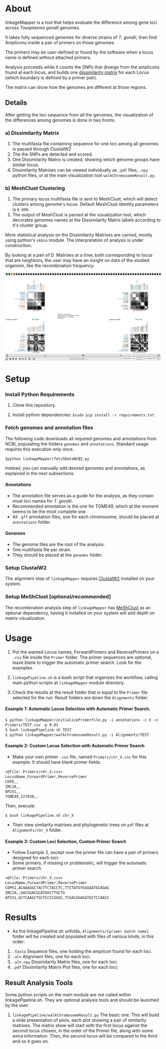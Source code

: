 # About

linkageMapper is a tool that helps evaluate the difference among gene loci across *Toxoplasma gondii* genomes.

It takes fully sequenced genomes for diverse strains of *T. gondii*, then find Amplicons inside a pair of primers on those genomes.

The primers may be user-defined or found by the software when a locus name is defined without attached primers.

Analysis proceeds while it counts the SNPs that diverge from the amplicons found at each locus, and builds one
 [dissimilarity matrix](https://en.wikipedia.org/wiki/Distance_matrix) for each Locus (which boundary is defined by a primer pair). 

The matrix can show how the genomes are different at those regions.

## Details

After getting the loci sequence from all the genomes, the visualization of the differences among genomes is done in two fronts:

### a) Dissimilarity Matrix

1. The multifasta file containing sequence for one loci among all genomes is passed through ClustalW2
2. The the SNPs are detected and scored.
3. One Dissimilarity Matrix is created, showing which genome groups have similar locus.
4. Dissimilarity Matrixes can be viewed individually as `.pdf` files, `.npy` python files, or at the main visualization tool `walkChromosomeResult.py`.

### b) MeshClust Clustering

1. The primary locus multifasta file is sent to MeshClust, which will detect clusters among genome's locus. Default MeshClust identity parameters is `0.999`.
2. The output of MeshClust is parsed at the visualization tool, which decorates genomes names at the Dissimilarity Matrix labels according to it's cluster group.

More statistical analysis on the Dissimilarity Matrixes are carried, mostly using python's `skbio` module. The interpretation of analysis is under construction.

By looking at a pair of D. Matrixes at a time, both corresponding to locus that are neighbors, the user may have an insight on data of the studied organism, like the recombination frequency.

![](https://raw.githubusercontent.com/Gab0/linkageMapper/master/walkChr.jpg?raw=true)

# Setup

### Install Python Requirements

1. Clone this repository.

2. Install python dependencies: `$sudo pip install -r requirements.txt`

### Fetch genomes and annotation files

The following code downloads all required genomes and annotations from NCBI,
populating the folders `genomes` and `annotations`. Standard usage requires this
execution only once.

```
$python linkageMapper/fetchDataNCBI.py
```

Instead, you can manually add desired genomes and annotations, as explained in the next subsections:

#### Annotations

* The annotation file serves as a guide for the analysis, as they contain most loci names for *T. gondii*.
* Recommended annotation is the one for TGME49, which at the moment seems to be the most complete one.
* All `.gff` annotation files, one for each chromosome, should be placed at `annotations` folder.

#### Genomes

* The genome files are the root of the analysis.
* One multifasta file per strain.
* They should be placed at the `genomes` folder.

### Setup ClustalW2

The alignment step of `linkageMapper` requires [ClustalW2](http://www.clustal.org/clustal2/) installed on your
system.

### Setup MeShClust [optional/recommended]

The recombination analysis step of `linkageMapper` has [MeShClust](https://github.com/TulsaBioinformaticsToolsmith/MeShClust) as an optional dependency, having it installed on your system will add depth on matrix visualization.


# Usage

1. Put the wanted Locus names, ForwardPrimers and ReversePrimers on a `.csv` file inside the `Primer` folder. The primer sequences are optional, leave blank to trigger the automatic primer search. Look for the examples.

2. `linkagePipeline.sh` is a bash script that organizes the workflow, calling main python scripts at `linkageMapper` module directory.

3. Check the results at the result folder that is equal to the `Primer` file selected for the run. Result folders are down the `Alignments` folder.


#### Example 1: Automatic Locus Selection with Automatic Primer Search.

```
$ python linkageMapper/initializePrimerFile.py -i annotations -c X -o Primers/TEST.csv -p 0.01
$ bash linkagePipeline.sh TEST
$ python linkageMapper/walkChromosomeResult.py -i Alignments/TEST
```



#### Example 2: Custom Locus Selection with Automatic Primer Search

* Make your own primer `.csv` file, named `Primers/chr_X.csv` for this example. It should have blank primer fields. 

```
<@file: Primers/chr_X.csv>
LocusName,ForwardPrimer,ReversePrimer
CDPK,,
IMC2A,,
AP2X1,,
TGME49_227830,,
```


Then, execute:
```
$ bash linkagePipeline.sh chr_X
```

* Then view similarity matrixes and phylogenetic trees on `pdf` files at `Alignments/chr_X` folder.


#### Example 3: Custom Loci Selection, Custom Primer Search

* Follow Example 2, except now the primer file can have a pair of primers designed for each loci:
* Some primers, if missing or problematic, will trigger the automatic primer search.

```
<@file: Primers/chr_X.csv>
LocusName,ForwardPrimer,ReversePrimer
CDPK1,ACAAAGGCTACTTCTACCTC,TTCTATGTGGGGATGCAGAG
IMC2A,,GACGGACGCATGGCTTGCTG
AP2X1,GCTCAAGCTGCTCCCCGGGC,TCGACGGAGGTGCTCCAACC

```

<!--- DEPRECATED?
### Example 4:

* Make your own primer file, as explained in `Example 2`.
* The first locus should be one that is used commonly as *T. gondii* PCR-RFLP analysis
* For the primer files, we are using primers for SAG3 locus, and then other primers located at chromosome XII.

```
$ bash linkagePipelinea.sh chr_XII clustal SAG3
```

* Then view similarity matrixes and phylogenetic trees on `pdf` files at `Alignments/chr_X` folder.
-->

# Results

* As the linkagePipeline.sh unfolds, `Alignments/[primer batch name]` folder will be created and populated with files of various kinds, in this order:

1. `.fasta` Sequence files, one holding the amplicon found for each loci.
2. `.aln` Alignment files, one for each loci.
3. `.aln.npy` Dissimilarity Matrix files, one for each loci.
4. `.pdf` Dissimilarity Matrix Plot files, one for each loci;


## Result Analysis Tools

Some python scripts on the main module are not called within linkagePipeline.sh. They are optional analysis tools and should be launched by the user.

1. `linkagePipeline/walkChromosomeResult.py` The basic one. This will build a slide presentation of plots, each plot showing a pair of similarity matrixes.
The matrix show will start with the first locus against the second locus chosen, in the order of the Primer file, along with some extra information. Then, the second locus will be compared to the third and so it goes on.



